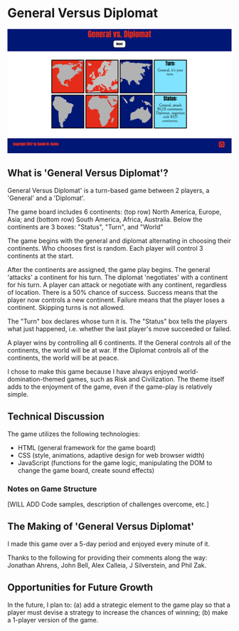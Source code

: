 # General Versus Diplomat

<img src="images/intro-screen-shot.png">

## What is 'General Versus Diplomat'?

General Versus Diplomat' is a turn-based game between 2 players, a 'General' and a 'Diplomat'. 

The game board includes 6 continents: (top row) North America, Europe, Asia; and (bottom row)  South America, Africa, Australia. Below the continents are 3 boxes: "Status", "Turn", and "World"

The game begins with the general and diplomat alternating in choosing their continents. Who chooses first is random. Each player will control 3 continents at the start.

After the continents are assigned, the game play begins. The general 'attacks' a continent for his turn. The diplomat 'negotiates' with a continent for his turn. A player can attack or negotiate with any continent, regardless of location. There is a 50% chance of success. Success means that the player now controls a new continent. Failure means that the player loses a continent. Skipping turns is not allowed. 

The "Turn" box declares whose turn it is. The "Status" box tells the players what just happened, i.e. whether the last player's move succeeded or failed.

A player wins by controlling all 6 continents. If the General controls all of the continents, the world will be at war. If the Diplomat controls all of the continents, the world will be at peace.

I chose to make this game because I have always enjoyed world-domination-themed games, such as Risk and Civilization. The theme itself adds to the enjoyment of the game, even if the game-play is relatively simple.

## Technical Discussion

The game utilizes the following technologies:
* HTML (general framework for the game board)
* CSS (style, animations, adaptive design for web browser width)
* JavaScript (functions for the game logic, manipulating the DOM to change the game board, create sound effects)

### Notes on Game Structure

[WILL ADD Code samples, description of challenges overcome, etc.]

## The Making of 'General Versus Diplomat'

I made this game over a 5-day period and enjoyed every minute of it.

Thanks to the following for providing their comments along the way: Jonathan Ahrens, John Bell, Alex Calleia, J Silverstein, and Phil Zak.

## Opportunities for Future Growth

In the future, I plan to: (a) add a strategic element to the game play so that a player must devise a strategy to increase the chances of winning; (b) make a 1-player version of the game.
